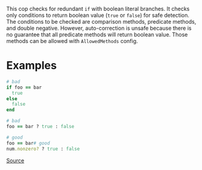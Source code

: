
This cop checks for redundant `if` with boolean literal branches.
It checks only conditions to return boolean value (`true` or `false`) for safe detection.
The conditions to be checked are comparison methods, predicate methods, and double negative.
However, auto-correction is unsafe because there is no guarantee that all predicate methods
will return boolean value. Those methods can be allowed with `AllowedMethods` config.

# Examples

```ruby
# bad
if foo == bar
  true
else
  false
end

# bad
foo == bar ? true : false

# good
foo == bar# good
num.nonzero? ? true : false
```

[Source](http://www.rubydoc.info/gems/rubocop/RuboCop/Cop/Style/IfWithBooleanLiteralBranches)
